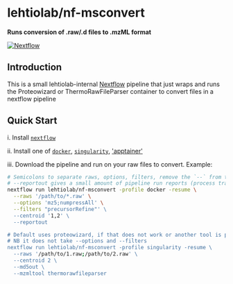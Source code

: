 # lehtiolab/nf-msconvert

**Runs conversion of .raw/.d files to .mzML format**

[![Nextflow](https://img.shields.io/badge/nextflow-%E2%89%A525.04.1-brightgreen.svg)](https://www.nextflow.io/)

## Introduction

This is a small lehtiolab-internal [Nextflow](https://www.nextflow.io) pipeline that just wraps and runs the 
Proteowizard or ThermoRawFileParser container to convert files in a nextflow pipeline

## Quick Start

i. Install [`nextflow`](https://www.nextflow.io/docs/latest/install.html)

ii. Install one of [`docker`](https://docs.docker.com/engine/installation/), [`singularity`](https://www.sylabs.io/guides/3.0/user-guide/), ['apptainer'](https://apptainer.org/docs/admin/latest/installation.html)

iii. Download the pipeline and run on your raw files to convert. Example:

```bash
# Semicolons to separate raws, options, filters, remove the `--` from the options as they are otherwise passed to nextflow, and use double quoting for options/filters.
# --reportout gives a small amount of pipeline run reports (process trace, CPU usage, etc).
nextflow run lehtiolab/nf-msconvert -profile docker -resume \
  --raws '/path/to/*.raw' \
  --options 'mz5;numpressAll' \
  --filters "precursorRefine"' \
  --centroid '1,2' \
  --reportout

# Default uses proteowizard, if that does not work or another tool is preferred, you can use `--mzmltool thermorawfileparser`. Here we also pass --md5out to get MD5 sums of each mzML file.
# NB it does not take --options and --filters
nextflow run lehtiolab/nf-msconvert -profile singularity -resume \
  --raws '/path/to/1.raw;/path/to/2.raw' \
  --centroid 2 \
  --md5out \
  --mzmltool thermorawfileparser
```
